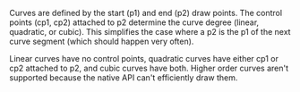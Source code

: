 Curves are defined by the start (p1) and end (p2) draw points.
The control points (cp1, cp2) attached to p2 determine the curve
degree (linear, quadratic, or cubic). 
This simplifies the case where a p2 is the p1 of the next curve segment
(which should happen very often).

Linear curves have no control points, quadratic curves have either cp1 or cp2
attached to p2, and cubic curves have both. Higher order curves aren't supported
because the native API can't efficiently draw them.
